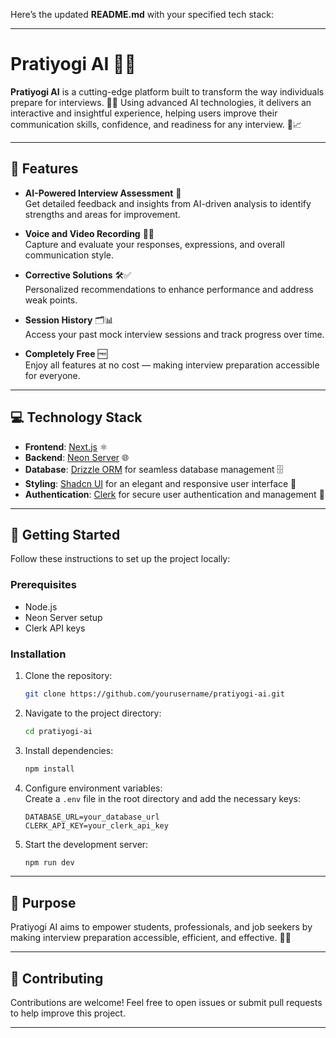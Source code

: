 Here’s the updated **README.md** with your specified tech stack:  

---

# Pratiyogi AI 🚀🤖  

**Pratiyogi AI** is a cutting-edge platform built to transform the way individuals prepare for interviews. 💼✨ Using advanced AI technologies, it delivers an interactive and insightful experience, helping users improve their communication skills, confidence, and readiness for any interview. 🎯📈  

---

## 🌟 Features  

- **AI-Powered Interview Assessment** 🤖  
  Get detailed feedback and insights from AI-driven analysis to identify strengths and areas for improvement.  

- **Voice and Video Recording** 🎥🎤  
  Capture and evaluate your responses, expressions, and overall communication style.  

- **Corrective Solutions** 🛠️✅  
  Personalized recommendations to enhance performance and address weak points.  

- **Session History** 🗂️📊  
  Access your past mock interview sessions and track progress over time.  

- **Completely Free** 🆓  
  Enjoy all features at no cost — making interview preparation accessible for everyone.  

---

## 💻 Technology Stack  

- **Frontend**: [Next.js](https://nextjs.org/) ⚛️  
- **Backend**: [Neon Server](https://neon.tech/) 🌐  
- **Database**: [Drizzle ORM](https://orm.drizzle.team/) for seamless database management 🗄️  
- **Styling**: [Shadcn UI](https://shadcn.dev/) for an elegant and responsive user interface 🎨  
- **Authentication**: [Clerk](https://clerk.dev/) for secure user authentication and management 🔑  

---

## 🚀 Getting Started  

Follow these instructions to set up the project locally:  

### Prerequisites  
- Node.js  
- Neon Server setup  
- Clerk API keys  

### Installation  

1. Clone the repository:  
   ```bash  
   git clone https://github.com/yourusername/pratiyogi-ai.git  
   ```  

2. Navigate to the project directory:  
   ```bash  
   cd pratiyogi-ai  
   ```  

3. Install dependencies:  
   ```bash  
   npm install  
   ```  

4. Configure environment variables:  
   Create a `.env` file in the root directory and add the necessary keys:  
   ```env  
   DATABASE_URL=your_database_url  
   CLERK_API_KEY=your_clerk_api_key  
   ```  

5. Start the development server:  
   ```bash  
   npm run dev  
   ```  

---

## 🎯 Purpose  

Pratiyogi AI aims to empower students, professionals, and job seekers by making interview preparation accessible, efficient, and effective. 🌟🙌  

---

## 🤝 Contributing  

Contributions are welcome! Feel free to open issues or submit pull requests to help improve this project.  

---  

